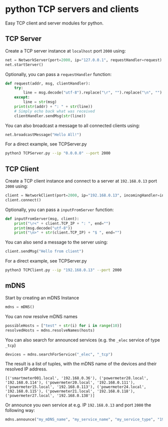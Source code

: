 # python TCP servers and clients 

Easy TCP client and server modules for python.


## TCP Server

Create a TCP server instance at ```localhost``` port ```2000``` using:
```python
net = NetworkServer(port=2000, ip="127.0.0.1", requestHandler=request)
net.startServer()
```

Optionally, you can pass a ```requestHandler``` function:

```python
def request(addr, msg, clientHandler):
    try:
        line = msg.decode("utf-8").replace("\r", "").replace("\n", "")
    except:
        line = str(msg)
    print(str(addr) + ": " + str(line))
    # Simply echo back what was received
    clientHandler.sendMsg(str(line))
```
You can also broadcast a message to all connected clients using:

```python
net.broadcastMessage("Hello All!")
```

For a direct example, see TCPServer.py 
```bash
python3 TCPServer.py --ip "0.0.0.0" --port 2000 
```


## TCP Client

Create a TCP client instance and connect to a server at ```192.168.0.13``` port ```2000``` using:
```python
client = NetworkClient(port=2000, ip="192.168.0.13", incomingHandler=inputFromServer, withLengthPrefix=False, lines=True)
client.connect()
```

Optionally, you can pass a ```inputFromServer``` function:

```python
def inputFromServer(msg, client):
    print("\r<" + client.TCP_IP + ": ", end="")
    print(msg.decode("utf-8"))
    print("\n>" + str(client.TCP_IP) + "$ ", end="")
```
You can also send a message to the server using:

```python
client.sendMsg("Hello from client")
```

For a direct example, see TCPServer.py 
```bash
python3 TCPClient.py --ip "192.168.0.13" --port 2000 
```


## mDNS

Start by creating an mDNS Instance
```python
mdns = mDNS()
```

You can now resolve mDNS names 
```python
possibleHosts = ["test" + str(i) for i in range(10)]
resolvedHosts = mdns.resolveNames(hosts)
```

You can also search for announced services (e.g. the ```_elec``` service of type ```_tcp```)
```python
devices = mdns.searchForService("_elec", "_tcp")
```
The result is a list of tuples, with the mDNS name of the devices and their resolved IP address. 
```
[('smartmeter001.local', '192.168.0.36'), ('powermeter28.local', '192.168.0.114'), ('powermeter20.local', '192.168.0.111'), ('powermeter15.local', '192.168.0.113'), ('powermeter24.local', '192.168.0.115'), ('powermeter21.local', '192.168.0.118'), ('powermeter27.local', '192.168.0.138')]
```

Or announce you own service at e.g. IP ```192.168.0.13``` and port ```2000``` the following way:
```python
mdns.announce("my_mDNS_name", "my_service_name", "my_service_type", "192.168.0.13", 2000)